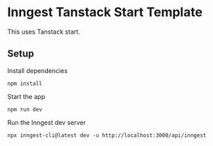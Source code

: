 # Inngest Tanstack Start Template

This uses Tanstack start.

## Setup

Install dependencies

```
npm install
```

Start the app

```
npm run dev
```

Run the Inngest dev server

```
npx inngest-cli@latest dev -u http://localhost:3000/api/inngest
```
